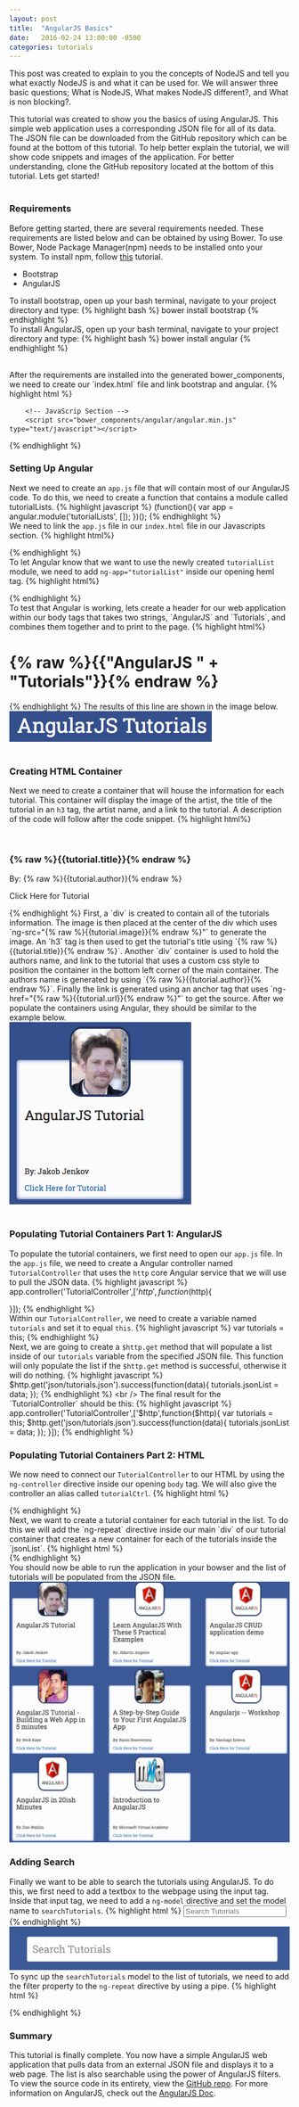 ```yaml
---
layout: post
title:  "AngularJS Basics"
date:   2016-02-24 13:00:00 -0500
categories: tutorials
---
```

This post was created to explain to you the concepts of NodeJS and tell you what exactly NodeJS is and what it can be used for. We will answer three basic questions; What is NodeJS, What makes NodeJS different?, and What is non blocking?. 

This tutorial was created to show you the basics of using AngularJS. This simple web application uses a corresponding JSON file for all of its data. The JSON file can be downloaded from the GitHub repository which can be found at the bottom of this tutorial. To help better explain the tutorial, we will show code snippets and images of the application. For better understanding, clone the GitHub repository located at the bottom of this tutorial. Lets get started!
<br />
<br />
<h3>Requirements</h3>

Before getting started, there are several requirements needed. These requirements are listed below and can be obtained by using Bower. To use Bower, Node Package Manager(npm) needs to be installed onto your system. To install npm, follow <a href="https://docs.npmjs.com/cli/install" target="_blank">this</a> tutorial. 
<ul>
	<li>Bootstrap</li>
	<li>AngularJS</li>
</ul>

To install bootstrap, open up your bash terminal, navigate to your project directory and type:
{% highlight bash %}
bower install bootstrap
{% endhighlight %}
<br />
To install AngularJS, open up your bash terminal, navigate to your project directory and type:
{% highlight bash %}
bower install angular
{% endhighlight %}

<br />
After the requirements are installed into the generated bower_components, we need to create our `index.html` file and link bootstrap and angular.
{% highlight html %}
<!DOCTYPE HTML>
<html>
   <head>
        <!-- CSS Section -->
        <link href="bower_components/bootstrap/dist/css/bootstrap.min.css" rel="stylesheet" type="text/css">
        <link href="css/style.css" rel="stylesheet" type="text/css">
   </head>
   <body>
	
        <!-- JavaScrip Section -->
        <script src="bower_components/angular/angular.min.js" type="text/javascript"></script>
   </body>
</html>
{% endhighlight %}
<br />

<h3>Setting Up Angular</h3>

Next we need to create an `app.js` file that will contain most of our AngularJS code. To do this, we need to create a function that contains a module called tutorialLists.
{% highlight javascript %}
(function(){
   var app = angular.module('tutorialLists', []);
})();
{% endhighlight %}
<br />
We need to link the `app.js` file in our `index.html` file in our Javascripts section. 
{% highlight html%}
<script src="./app.js" type="text/javascript"></script>
{% endhighlight %} 
<br />
To let Angular know that we want to use the newly created `tutorialList` module, we need to add `ng-app="tutorialList"` inside our opening heml tag.
{% highlight html%}
<html ng-app="tutorialLists">
{% endhighlight %} 
<br />
To test that Angular is working, lets create a header for our web application within our body tags that takes two strings, `AngularJS` and `Tutorials`,  and combines them together and to print to the page.
{% highlight html%}
<h1 class="text-center">{% raw %}{{"AngularJS " + "Tutorials"}}{% endraw %}</h1>
{% endhighlight %} 
The results of this line are shown in the image below.
<img src="img/angularHeader.png">
<br />
<br />
<h3>Creating HTML Container</h3>

Next we need to create a container that will house the information for each tutorial. This container will display the image of the artist, the title of the tutorial in an `h3` tag, the artist name, and a link to the tutorial. A description of the code will follow after the code snippet. 
{% highlight html%}
<div class="col-sm-6 col-md-4 tutorialContainer">
   <center><img ng-src="{% raw %}{{tutorial.image}}{% endraw %}" class="writerImage"></center>
   <h3>{% raw %}{{tutorial.title}}{% endraw %}</h3>
   <div class="positionBottom">
      <p>By: {% raw %}{{tutorial.author}}{% endraw %}</p>
      <p><a ng-href="{% raw %}{{tutorial.url}}{% endraw %}" class="tutorialLink">Click Here for Tutorial</a></p>
   </div>
</div>
{% endhighlight %} 
First, a `div` is created to contain all of the tutorials information. The image is then placed at the center of the div which uses `ng-src="{% raw %}{{tutorial.image}}{% endraw %}"` to generate the image. An `h3` tag is then used to get the tutorial's title using `{% raw %}{{tutorial.title}}{% endraw %}`. Another `div` container is used to hold the authors name, and link to the tutorial that uses a custom css style to position the container in the bottom left corner of the main container. The authors name is generated by using `{% raw %}{{tutorial.author}}{% endraw %}`. Finally the link is generated using an anchor tag that uses `ng-href="{% raw %}{{tutorial.url}}{% endraw %}"` to get the source. After we populate the containers using Angular, they should be similar to the example below. <br />
<img src="img/tutorialContainer.png">
<br />
<br />
<h3>Populating Tutorial Containers Part 1: AngularJS</h3>

To populate the tutorial containers, we first need to open our `app.js` file. In the `app.js` file, we need to create a Angular controller named `TutorialController` that uses the `http` core Angular service that we will use to pull the JSON data. 
{% highlight javascript %}
app.controller('TutorialController',['$http',function($http){

}]);
{% endhighlight %}
<br />
Within our `TutorialController`, we need to create a variable named `tutorials` and set it to equal `this`.
{% highlight javascript %}
var tutorials = this;
{% endhighlight %}
<br />
Next, we are going to create a `$http.get` method that will populate a list inside of our `tutorials` variable from the specified JSON file. This function will only populate the list if the `$http.get` method is successful, otherwise it will do nothing. 
{% highlight javascript %}
$http.get('json/tutorials.json').success(function(data){
   tutorials.jsonList = data;
});
{% endhighlight %}
<br />
The final result for the `TutorialController` should be this:
{% highlight javascript %}
app.controller('TutorialController',['$http',function($http){
   var tutorials = this;
   $http.get('json/tutorials.json').success(function(data){
      tutorials.jsonList = data;
   });
}]);
{% endhighlight %}
<br />
<h3>Populating Tutorial Containers Part 2: HTML</h3>

We now need to connect our `TutorialController` to our HTML by using the `ng-controller` directive inside our opening `body` tag. We will also give the controller an alias called `tutorialCtrl`.
{% highlight html %}
<body ng-controller="TutorialController as tutorialCtrl">
{% endhighlight %}
<br />
Next, we want to create a tutorial container for each tutorial in the list. To do this we will add the `ng-repeat` directive inside our main `div` of our tutorial container that creates a new container for each of the tutorials inside the `jsonList`. 
{% highlight html %}
<div class="col-sm-6 col-md-4 tutorialContainer" ng-repeat="tutorial in tutorialCtrl.jsonList">
{% endhighlight %}
<br />
You should now be able to run the application in your bowser and the list of tutorials will be populated from the JSON file. <br />
<img class="responsive-image" src="img/tutorialsList.png">
<br />

<h3>Adding Search</h3>

Finally we want to be able to search the tutorials using AngularJS. To do this, we first need to add a textbox to the webpage using the input tag. Inside that input tag, we need to add a `ng-model` directive and set the model name to `searchTutorials`. 
{% highlight html %}
<input type="text" class="form-control" ng-model="searchTutorials" placeholder="Search Tutorials">
{% endhighlight %} 
<img src="img/tutorialsSearch.png">
<br />
To sync up the `searchTutorials` model to the list of tutorials, we need to add the filter property to the `ng-repeat` directive by using a pipe.
{% highlight html %}
<div class="col-sm-6 col-md-4 tutorialContainer" ng-repeat="tutorial in tutorialCtrl.jsonList | filter:searchTutorials">
{% endhighlight %} 
<br />

<h3>Summary</h3>
This tutorial is finally complete. You now have a simple AngularJS web application that pulls data from an external JSON file and displays it to a web page. The list is also searchable using the power of AngularJS filters. To view the source code in its entirety, view the <a href="https://github.com/tylerlutz/AngularJSAssignment5Part1" target="_blank">GitHub repo</a>. For more information on AngularJS, check out the <a href="https://docs.angularjs.org/" target="_blank">AngularJS Doc</a>.

[jekyll-docs]: http://jekyllrb.com/docs/home
[jekyll-gh]:   https://github.com/jekyll/jekyll
[jekyll-talk]: https://talk.jekyllrb.com/

